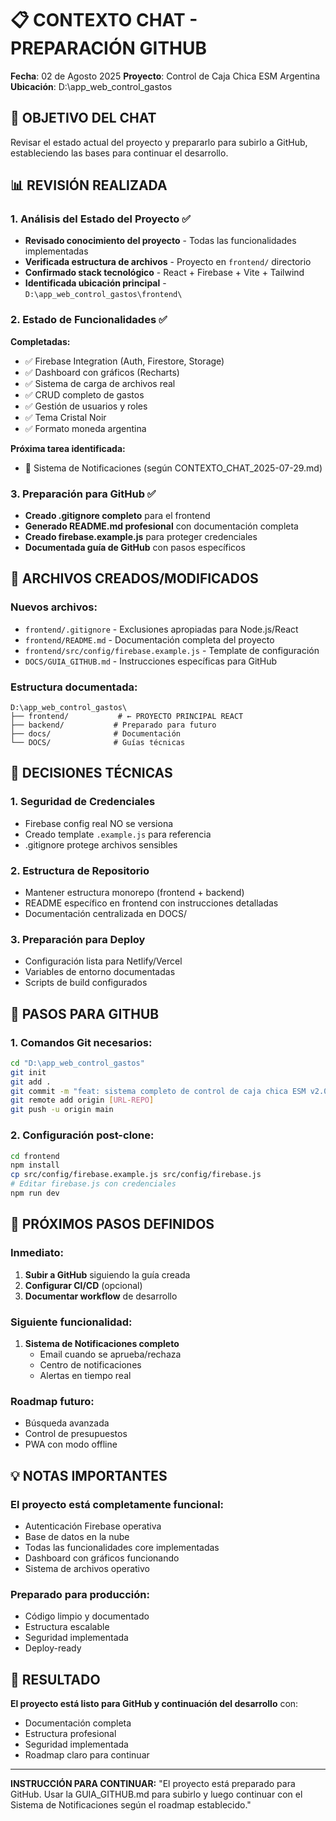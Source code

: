 # 📋 CONTEXTO CHAT - PREPARACIÓN GITHUB
**Fecha**: 02 de Agosto 2025
**Proyecto**: Control de Caja Chica ESM Argentina
**Ubicación**: D:\app_web_control_gastos

## 🎯 OBJETIVO DEL CHAT
Revisar el estado actual del proyecto y prepararlo para subirlo a GitHub, estableciendo las bases para continuar el desarrollo.

## 📊 REVISIÓN REALIZADA

### 1. **Análisis del Estado del Proyecto** ✅
- **Revisado conocimiento del proyecto** - Todas las funcionalidades implementadas
- **Verificada estructura de archivos** - Proyecto en `frontend/` directorio
- **Confirmado stack tecnológico** - React + Firebase + Vite + Tailwind
- **Identificada ubicación principal** - `D:\app_web_control_gastos\frontend\`

### 2. **Estado de Funcionalidades** ✅
**Completadas:**
- ✅ Firebase Integration (Auth, Firestore, Storage)
- ✅ Dashboard con gráficos (Recharts)
- ✅ Sistema de carga de archivos real
- ✅ CRUD completo de gastos
- ✅ Gestión de usuarios y roles
- ✅ Tema Cristal Noir
- ✅ Formato moneda argentina

**Próxima tarea identificada:**
- 🔔 Sistema de Notificaciones (según CONTEXTO_CHAT_2025-07-29.md)

### 3. **Preparación para GitHub** ✅
- **Creado .gitignore completo** para el frontend
- **Generado README.md profesional** con documentación completa
- **Creado firebase.example.js** para proteger credenciales
- **Documentada guía de GitHub** con pasos específicos

## 📁 ARCHIVOS CREADOS/MODIFICADOS

### Nuevos archivos:
- `frontend/.gitignore` - Exclusiones apropiadas para Node.js/React
- `frontend/README.md` - Documentación completa del proyecto
- `frontend/src/config/firebase.example.js` - Template de configuración
- `DOCS/GUIA_GITHUB.md` - Instrucciones específicas para GitHub

### Estructura documentada:
```
D:\app_web_control_gastos\
├── frontend/           # ← PROYECTO PRINCIPAL REACT
├── backend/           # Preparado para futuro
├── docs/              # Documentación
└── DOCS/              # Guías técnicas
```

## 🔧 DECISIONES TÉCNICAS

### 1. **Seguridad de Credenciales**
- Firebase config real NO se versiona
- Creado template `.example.js` para referencia
- .gitignore protege archivos sensibles

### 2. **Estructura de Repositorio**
- Mantener estructura monorepo (frontend + backend)
- README específico en frontend con instrucciones detalladas
- Documentación centralizada en DOCS/

### 3. **Preparación para Deploy**
- Configuración lista para Netlify/Vercel
- Variables de entorno documentadas
- Scripts de build configurados

## 📝 PASOS PARA GITHUB

### 1. **Comandos Git necesarios:**
```bash
cd "D:\app_web_control_gastos"
git init
git add .
git commit -m "feat: sistema completo de control de caja chica ESM v2.0"
git remote add origin [URL-REPO]
git push -u origin main
```

### 2. **Configuración post-clone:**
```bash
cd frontend
npm install
cp src/config/firebase.example.js src/config/firebase.js
# Editar firebase.js con credenciales
npm run dev
```

## 🚀 PRÓXIMOS PASOS DEFINIDOS

### Inmediato:
1. **Subir a GitHub** siguiendo la guía creada
2. **Configurar CI/CD** (opcional)
3. **Documentar workflow** de desarrollo

### Siguiente funcionalidad:
1. **Sistema de Notificaciones completo**
   - Email cuando se aprueba/rechaza
   - Centro de notificaciones
   - Alertas en tiempo real

### Roadmap futuro:
- Búsqueda avanzada
- Control de presupuestos  
- PWA con modo offline

## 💡 NOTAS IMPORTANTES

### **El proyecto está completamente funcional:**
- Autenticación Firebase operativa
- Base de datos en la nube
- Todas las funcionalidades core implementadas
- Dashboard con gráficos funcionando
- Sistema de archivos operativo

### **Preparado para producción:**
- Código limpio y documentado
- Estructura escalable
- Seguridad implementada
- Deploy-ready

## 🎯 RESULTADO

**El proyecto está listo para GitHub y continuación del desarrollo** con:
- Documentación completa
- Estructura profesional
- Seguridad implementada
- Roadmap claro para continuar

---
**INSTRUCCIÓN PARA CONTINUAR:**
"El proyecto está preparado para GitHub. Usar la GUIA_GITHUB.md para subirlo y luego continuar con el Sistema de Notificaciones según el roadmap establecido."

